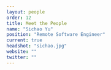 ```yaml
---
layout: people
order: 12
title: Meet the People
name: "Sichao Yu"
position: "Remote Software Engineer"
current: true
headshot: "sichao.jpg"
website: ""
twitter: ""
---
```

